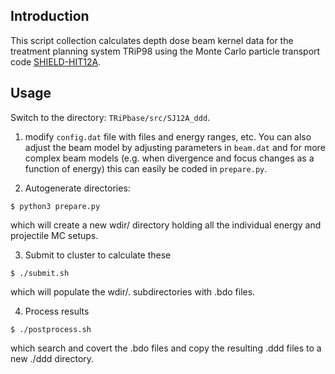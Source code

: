 Introduction
------------
This script collection calculates depth dose beam kernel data for the treatment planning system TRiP98 using the Monte Carlo particle transport code [SHIELD-HIT12A](https://shieldhit.org).

Usage
-----

Switch to the directory: `TRiPbase/src/SJ12A_ddd`.

1) modify `config.dat` file with files and energy ranges, etc.
You can also adjust the beam model by adjusting parameters in `beam.dat` and for more complex
beam models (e.g. when divergence and focus changes as a function of energy) this can easily be coded in `prepare.py`.


2) Autogenerate directories:
```
$ python3 prepare.py
```
which will create a new wdir/ directory holding all the individual energy and projectile MC setups.


3) Submit to cluster to calculate these
```
$ ./submit.sh
```
which will populate the wdir/. subdirectories with .bdo files.

4) Process results
```
$ ./postprocess.sh
```
which search and covert the .bdo files and copy the resulting .ddd files to a new ./ddd directory.
